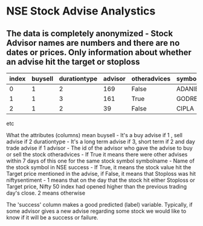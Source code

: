 # NSE Stock Advise Analystics

## The data is completely anonymized - Stock Advisor names are numbers and there are no dates or prices. Only information about whether an advise hit the target or stoploss


|index| buysell |durationtype| 	advisor| 	otheradvices| 	symbolname| 	success| 	niftysentiment|
|-----|---------|------------|----------|----------------|------------|-----------|------------------|
|0 	   |     1 |	    2 |            169 |	     False |	     ADANIENT| 	 False |	        1     |
|1 	   |     1 |     3 |	           161 |	     True 	|      GODREJCP| 	 True 	|         2     |
|2 	   |     1 |	    2 |	           39 	|      False |	     CIPLA 	 |   False |	        2     |
   etc
   
What the attributes (columns) mean
  buysell - It's a buy advise if 1 , sell advise if 2
  durationtype - It's a long term advise if 3, short term if 2 and day trade advise if 1
  advisor - The id of the advisor who gave the advise to buy or sell the stock
  otheradvices - If True it means there were other advises within 7 days of this one for the same stock symbol
  symbolname - Name of the stock symbol in NSE
  success - If True, it means the stock value hit the Target price mentioned in the advise, if False, it means that Stoploss was hit
  niftysentiment - 1 means that on the day that the stock hit either Stoploss or Target price, Nifty 50 index had opened higher than the previous trading day's close. 2 means otherwise
  
The 'success' column makes a good predicted (label) variable. Typically, if some advisor gives a new advise regarding some stock we would like to know if it will be a success or failure.





